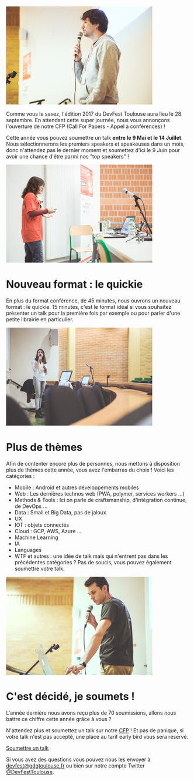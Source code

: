 ![](/images/posts/cfp1.jpg)

Comme vous le savez, l'édition 2017 du DevFest Toulouse aura lieu le 28 septembre. En attendant cette super journée, nous vous annonçons l'ouverture de notre CFP (Call For Papers - Appel à conférences) !

Cette année vous pouvez soumettre un talk <b>entre le 9 Mai et le 14 Juillet</b>. Nous sélectionnerons les premiers speakers et speakeuses dans un mois, donc n'attendez pas le dernier moment et soumettez d'ici le 9 Juin pour avoir une chance d'être parmi nos "top speakers" !

![](/images/posts/cfp2.jpg)

# Nouveau format : le quickie

En plus du format conférence, de 45 minutes, nous ouvrons un nouveau format : le quickie. 15 minutes, c'est le format idéal si vous souhaitez présenter un talk pour la première fois par exemple ou pour parler d'une petite librairie en particulier.

![](/images/posts/cfp3.jpg)

# Plus de thèmes

Afin de contenter encore plus de personnes, nous mettons à disposition plus de thèmes cette année, vous avez l'embarras du choix ! Voici les catégories :
* Mobile : Android et autres développements mobiles
* Web : Les dernières technos web (PWA, polymer, services workers ...)
* Methods & Tools : Ici on parle de craftsmanship, d'intégration continue, de DevOps ...
* Data : Small et Big Data, pas de jaloux
* UX
* IOT : objets connectés
* Cloud : GCP, AWS, Azure ...
* Machine Learning
* IA
* Languages
* WTF et autres : une idée de talk mais qui n'entrent pas dans les précédentes catégories ? Pas de soucis, vous pouvez également soumettre votre talk.

![](/images/posts/cfp4.jpg)

# C'est décidé, je soumets !

L'année dernière nous avons reçu plus de 70 soumissions, allons nous battre ce chiffre cette année grâce à vous ?

N'attendez plus et soumettez un talk sur notre [CFP](https://devfest-toulouse.cfp.io/) !
Et pas de panique, si votre talk n'est pas accepté, une place au tarif early bird vous sera réservé.
 
  <a class="block-link" href="https://devfest-toulouse.cfp.io/" target="_blank" rel="noopener noreferrer">
        <paper-button class="primary" raised>Soumettre un talk</paper-button>
      </a>

Si vous avez des questions vous pouvez nous les envoyer à [devfest@gdgtoulouse.fr](devfest@gdgtoulouse.fr) ou bien sur notre compte Twitter [@DevFestToulouse](https://www.twitter.com/devfesttoulouse).



